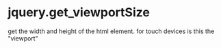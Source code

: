 # jquery.get_viewportSize
get the width and height of the html element. for touch devices is this the "viewport"
